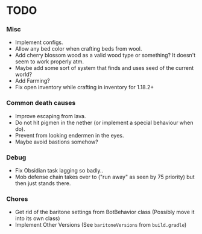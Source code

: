 # TODO

### Misc
- Implement configs.
- Allow any bed color when crafting beds from wool.
- Add cherry blossom wood as a valid wood type or something? It doesn't seem to work properly atm.
- Maybe add some sort of system that finds and uses seed of the current world?
- Add Farming?
- Fix open inventory while crafting in inventory for 1.18.2+

### Common death causes
- Improve escaping from lava.
- Do not hit pigmen in the nether (or implement a special behaviour when do).
- Prevent from looking endermen in the eyes.
- Maybe avoid bastions somehow?

### Debug
- Fix Obsidian task lagging so badly..
- Mob defense chain takes over to ("run away" as seen by 75 priority) but then just stands there.

### Chores
- Get rid of the baritone settings from BotBehavior class (Possibly move it into its own class)
- Implement Other Versions (See `baritoneVersions` from `build.gradle`)